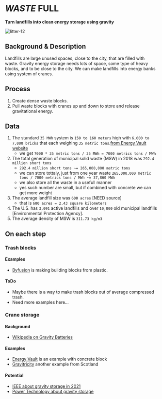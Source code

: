 # *WASTE* FULL
**Turn landfills into clean energy storage using gravity**

![litter-12](https://user-images.githubusercontent.com/5354501/113362195-d0b73600-931b-11eb-92fb-0ddc5534a5e5.png)

## Background & Description
Landfills are large unused spaces, close to the city, that are filled with waste.
Gravity energy storage needs lots of space, some type of heavy blocks, and to be close to the city.
We can make landfills into energy banks using system of cranes.


## Process
1. Create dense waste blocks.
2. Pull waste blocks with cranes up and down to store and release gravitational energy.


## Data
1. The standard `35 MWh` system is `150 to 160 meters` high with `6,000 to 7,000 bricks` that each weighing `35 metric tons`.[from Energy Vault website](https://energyvault.com/tag/energy-storage-en/)
    - we get `7000 * 35 metric tons / 35 MWh = 7000 metrics tons / MWh`
3. The total generation of municipal solid waste (MSW) in 2018 was `292.4 million short tons`
    - `292.4 million short tons ~= 265,000,000 metric tons`
    - we can store tottaly, just from one year waste `265,000,000 metric tons / 7000 metrics tons / MWh ~= 37,860 MWh`
    - we also store all the waste in a usefull manner
    - yes such number are small, but if combined with concrete we can get more weight
5. The average landfill size was `600 acres` [NEED source]
    - that is `600 acres = 2.43 square kilometers`
7. The U.S. has `3,091` active landfills and over `10,000` old municipal landfills [Environmental Protection Agency].
8. The average density of MSW is `311.73 kg/m3`


## On each step
### Trash blocks
#### Examples
- [Byfusion](https://www.byfusion.com) is making building blocks from plastic.

#### ToDo
- Maybe there is a way to make trash blocks out of average compressed trash.
- Need more examples here...


### Crane storage
#### Background
- [Wikipedia on Gravity Batteries](https://en.wikipedia.org/wiki/Gravity_battery)

#### Examples
- [Energy Vault](https://energyvault.com) is an example with concrete block
- [Gravitricity](https://gravitricity.com/#about) another example from Scotland

#### Potential
- [IEEE about gravity storage in 2021](https://spectrum.ieee.org/energy/batteries-storage/gravity-energy-storage-will-show-its-potential-in-2021)
- [Power Technology about gravity storage](https://www.power-technology.com/features/gravity-based-storage/)
